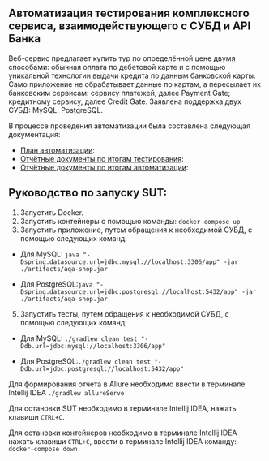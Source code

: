 ## Автоматизация тестирования комплексного сервиса, взаимодействующего с СУБД и API Банка
Веб-сервис предлагает купить тур по определённой цене двумя способами: обычная оплата по дебетовой карте и с помощью уникальной технологии выдачи кредита по данным банковской карты. Само приложение не обрабатывает данные по картам, а пересылает их банковским сервисам: сервису платежей, далее Payment Gate; кредитному сервису, далее Credit Gate. 
Заявлена поддержка двух СУБД: MySQL; PostgreSQL. 

В процессе проведения автоматизации была составлена следующая документация:
* [План автоматизации](https://github.com/IrinaRakova/QA_diploma/blob/main/docs/Plan.md):
* [Отчётные документы по итогам тестирования](https://github.com/IrinaRakova/QA_diploma/blob/main/docs/Report.md):
* [Отчётные документы по итогам автоматизации](https://github.com/IrinaRakova/QA_diploma/blob/main/docs/Summary.md):  
## Руководство по запуску SUT:
1.	Запустить Docker.
2.	Запустить контейнеры с помощью команды:
`docker-compose up`
3.	Запустить приложение, путем обращения к необходимой СУБД, с помощью следующих команд:
   
   * Для MySQL: `java "-Dspring.datasource.url=jdbc:mysql://localhost:3306/app" -jar ./artifacts/aqa-shop.jar`

   *	Для PostgreSQL:`java "-Dspring.datasource.url=jdbc:postgresql://localhost:5432/app" -jar ./artifacts/aqa-shop.jar`

5.	Запустить тесты, путем обращения к необходимой СУБД, с помощью следующих команд:

   * Для MySQL: `./gradlew clean test "-Ddb.url=jdbc:mysql://localhost:3306/app"`

   *	Для PostgreSQL:`./gradlew clean test "-Ddb.url=jdbc:postgresql://localhost:5432/app"`

Для формирования отчета в Allure необходимо ввести в терминале Intellij IDEA `./gradlew allureServe`

Для остановки SUT необходимо в терминале Intellij IDEA, нажать клавиши `CTRL+C`.

Для остановки контейнеров необходимо в терминале Intellij IDEA нажать клавиши `CTRL+C`, ввести в терминале Intellij IDEA команду: `docker-compose down`
